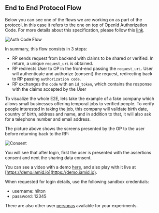 ## End to End Protocol Flow
Below you can see one of the flows we are working on as part of the protocol, in this case it refers to the one on top of OpenId Authorization Code. For more details about this specification, please follow this [link](../auth_code/dtp-auth-code-00.html).

![Auth Code Flow](../auth_code/DiagramRFC.svg "Auth Code Flow")

In summary, this flow consists in 3 steps:

- RP sends request from backend with claims to be shared or verified. In return, a unique `request_uri` is obtained.
- RP redirects User to OP in the front-end passing the `request_uri`. User will authenticate and authorize (consent) the request, redirecting back to RP passing `authorization code`.
- RP exchanges the `code` with an `id_token`, which contains the response with the claims accepted by the User

To visualize the whole E2E, lets take the example of a fake company which allows small businesses offering temporal jobs to verified people. To verify people interested in taking the job, this company will validate birth date, country of birth, address and name, and in addition to that, it will also ask for a telephone number and email address.

The picture above shows the screens presented by the OP to the user before returning back to the RP:

![Consent](../images/consent.png "Consent")

You will see that after login, first the user is presented with the assertions consent and next the sharing data consent.

You can see a video with a demo [here](https://vimeo.com/411750824), and also play with it live  at [https://demo.iamid.io](https://demo.iamid.io).

When requested for login details, use the following sandbox credentials:

- username: hilton
- password: 12345

There are also other user [personas](./personas) available for your experiments.
